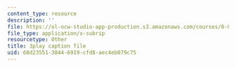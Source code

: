 ```yaml
---
content_type: resource
description: ''
file: https://ol-ocw-studio-app-production.s3.amazonaws.com/courses/8-01sc-classical-mechanics-fall-2016/68d2355138446919cfd8aec4eb079c75_2TZa151GC-0.srt
file_type: application/x-subrip
resourcetype: Other
title: 3play caption file
uid: 68d23551-3844-6919-cfd8-aec4eb079c75
---
```

